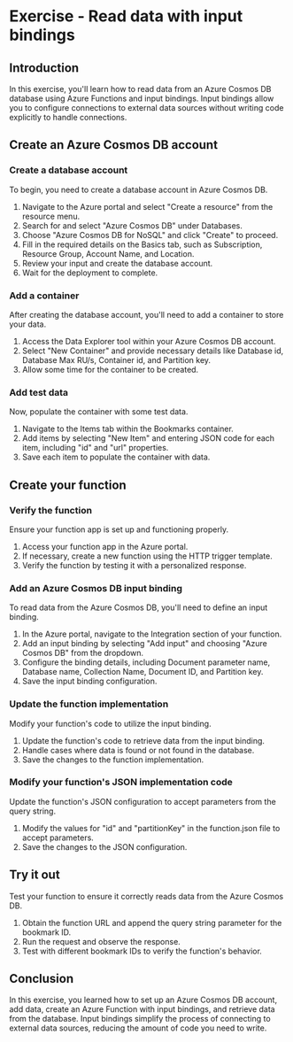 # Exercise - Read data with input bindings

## Introduction

In this exercise, you'll learn how to read data from an Azure Cosmos DB database using Azure Functions and input bindings. Input bindings allow you to configure connections to external data sources without writing code explicitly to handle connections.

## Create an Azure Cosmos DB account

### Create a database account

To begin, you need to create a database account in Azure Cosmos DB.

1. Navigate to the Azure portal and select "Create a resource" from the resource menu.
2. Search for and select "Azure Cosmos DB" under Databases.
3. Choose "Azure Cosmos DB for NoSQL" and click "Create" to proceed.
4. Fill in the required details on the Basics tab, such as Subscription, Resource Group, Account Name, and Location.
5. Review your input and create the database account.
6. Wait for the deployment to complete.

### Add a container

After creating the database account, you'll need to add a container to store your data.

1. Access the Data Explorer tool within your Azure Cosmos DB account.
2. Select "New Container" and provide necessary details like Database id, Database Max RU/s, Container id, and Partition key.
3. Allow some time for the container to be created.

### Add test data

Now, populate the container with some test data.

1. Navigate to the Items tab within the Bookmarks container.
2. Add items by selecting "New Item" and entering JSON code for each item, including "id" and "url" properties.
3. Save each item to populate the container with data.

## Create your function

### Verify the function

Ensure your function app is set up and functioning properly.

1. Access your function app in the Azure portal.
2. If necessary, create a new function using the HTTP trigger template.
3. Verify the function by testing it with a personalized response.

### Add an Azure Cosmos DB input binding

To read data from the Azure Cosmos DB, you'll need to define an input binding.

1. In the Azure portal, navigate to the Integration section of your function.
2. Add an input binding by selecting "Add input" and choosing "Azure Cosmos DB" from the dropdown.
3. Configure the binding details, including Document parameter name, Database name, Collection Name, Document ID, and Partition key.
4. Save the input binding configuration.

### Update the function implementation

Modify your function's code to utilize the input binding.

1. Update the function's code to retrieve data from the input binding.
2. Handle cases where data is found or not found in the database.
3. Save the changes to the function implementation.

### Modify your function's JSON implementation code

Update the function's JSON configuration to accept parameters from the query string.

1. Modify the values for "id" and "partitionKey" in the function.json file to accept parameters.
2. Save the changes to the JSON configuration.

## Try it out

Test your function to ensure it correctly reads data from the Azure Cosmos DB.

1. Obtain the function URL and append the query string parameter for the bookmark ID.
2. Run the request and observe the response.
3. Test with different bookmark IDs to verify the function's behavior.

## Conclusion

In this exercise, you learned how to set up an Azure Cosmos DB account, add data, create an Azure Function with input bindings, and retrieve data from the database. Input bindings simplify the process of connecting to external data sources, reducing the amount of code you need to write.
